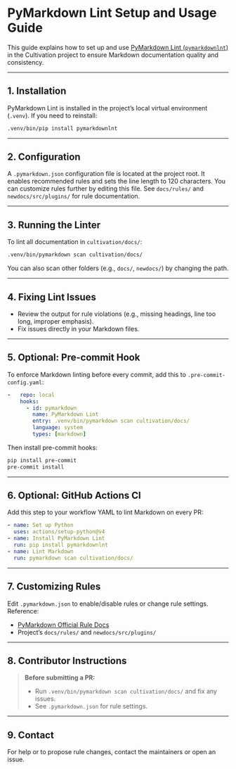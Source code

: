 # PyMarkdown Lint Setup and Usage Guide

This guide explains how to set up and use [PyMarkdown Lint (`pymarkdownlnt`)](https://github.com/jackdewinter/pymarkdown) in the Cultivation project to ensure Markdown documentation quality and consistency.

---

## 1. Installation

PyMarkdown Lint is installed in the project’s local virtual environment (`.venv`). If you need to reinstall:

```bash
.venv/bin/pip install pymarkdownlnt
```

---

## 2. Configuration

A `.pymarkdown.json` configuration file is located at the project root. It enables recommended rules and sets the line length to 120 characters. You can customize rules further by editing this file. See `docs/rules/` and `newdocs/src/plugins/` for rule documentation.

---

## 3. Running the Linter

To lint all documentation in `cultivation/docs/`:

```bash
.venv/bin/pymarkdown scan cultivation/docs/
```

You can also scan other folders (e.g., `docs/`, `newdocs/`) by changing the path.

---

## 4. Fixing Lint Issues

- Review the output for rule violations (e.g., missing headings, line too long, improper emphasis).
- Fix issues directly in your Markdown files.

---

## 5. Optional: Pre-commit Hook

To enforce Markdown linting before every commit, add this to `.pre-commit-config.yaml`:

```yaml
-   repo: local
    hooks:
      - id: pymarkdown
        name: PyMarkdown Lint
        entry: .venv/bin/pymarkdown scan cultivation/docs/
        language: system
        types: [markdown]
```

Then install pre-commit hooks:

```bash
pip install pre-commit
pre-commit install
```

---

## 6. Optional: GitHub Actions CI

Add this step to your workflow YAML to lint Markdown on every PR:

```yaml
- name: Set up Python
  uses: actions/setup-python@v4
- name: Install PyMarkdown Lint
  run: pip install pymarkdownlnt
- name: Lint Markdown
  run: pymarkdown scan cultivation/docs/
```

---

## 7. Customizing Rules

Edit `.pymarkdown.json` to enable/disable rules or change rule settings. Reference:
- [PyMarkdown Official Rule Docs](https://github.com/jackdewinter/pymarkdown/blob/main/docs/rules.md)
- Project’s `docs/rules/` and `newdocs/src/plugins/`

---

## 8. Contributor Instructions

> **Before submitting a PR:**
> - Run `.venv/bin/pymarkdown scan cultivation/docs/` and fix any issues.
> - See `.pymarkdown.json` for rule settings.

---

## 9. Contact

For help or to propose rule changes, contact the maintainers or open an issue.
